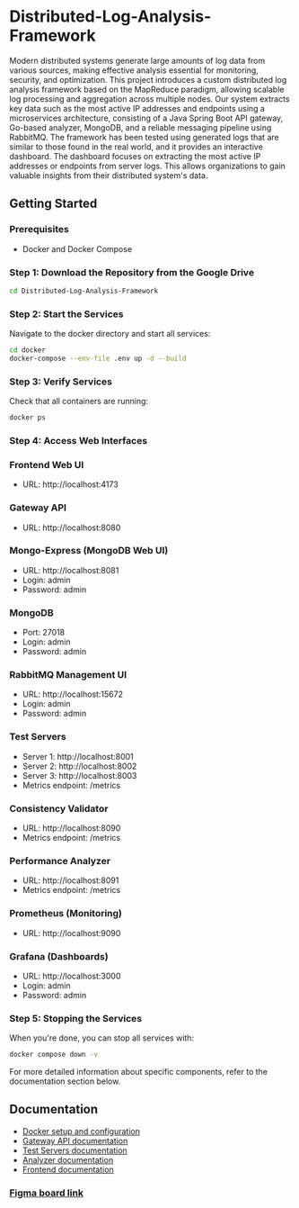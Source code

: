 # Distributed-Log-Analysis-Framework
Modern distributed systems generate large amounts of log data from various sources, making
effective analysis essential for monitoring, security, and optimization. This project introduces a
custom distributed log analysis framework based on the MapReduce paradigm, allowing scalable
log processing and aggregation across multiple nodes. Our system extracts key data such as the
most active IP addresses and endpoints using a microservices architecture, consisting of a Java
Spring Boot API gateway, Go-based analyzer, MongoDB, and a reliable messaging pipeline using
RabbitMQ. The framework has been tested using generated logs that are similar to those found in
the real world, and it provides an interactive dashboard. The dashboard focuses on extracting the
most active IP addresses or endpoints from server logs. This allows organizations to gain valuable
insights from their distributed system's data.

## Getting Started

### Prerequisites
- Docker and Docker Compose

### Step 1: Download the Repository from the Google Drive
```bash
cd Distributed-Log-Analysis-Framework
```

### Step 2: Start the Services
Navigate to the docker directory and start all services:
```bash
cd docker
docker-compose --env-file .env up -d --build
```

### Step 3: Verify Services
Check that all containers are running:
```bash
docker ps
```

### Step 4: Access Web Interfaces
### Frontend Web UI
- URL: http://localhost:4173

### Gateway API
- URL: http://localhost:8080

### Mongo-Express (MongoDB Web UI)
- URL: http://localhost:8081
- Login: admin
- Password: admin

### MongoDB
- Port: 27018
- Login: admin
- Password: admin

### RabbitMQ Management UI
- URL: http://localhost:15672
- Login: admin
- Password: admin

### Test Servers
- Server 1: http://localhost:8001
- Server 2: http://localhost:8002
- Server 3: http://localhost:8003
- Metrics endpoint: /metrics

### Consistency Validator
- URL: http://localhost:8090
- Metrics endpoint: /metrics

### Performance Analyzer
- URL: http://localhost:8091
- Metrics endpoint: /metrics

### Prometheus (Monitoring)
- URL: http://localhost:9090

### Grafana (Dashboards)
- URL: http://localhost:3000
- Login: admin
- Password: admin



### Step 5: Stopping the Services
When you're done, you can stop all services with:
```bash
docker compose down -v
```

For more detailed information about specific components, refer to the documentation section below.

## Documentation
- [Docker setup and configuration](docker/README.md)
- [Gateway API documentation](gateway/README.md)
- [Test Servers documentation](test-servers/README.md)
- [Analyzer documentation](analyzer/README.md)
- [Frontend documentation](frontend/README.md)
### [Figma board link](https://www.figma.com/board/4VOwMDVzaCjXlxx79GB2qE/Untitled?t=h3ijaX7ESqqBWqBm-1)

